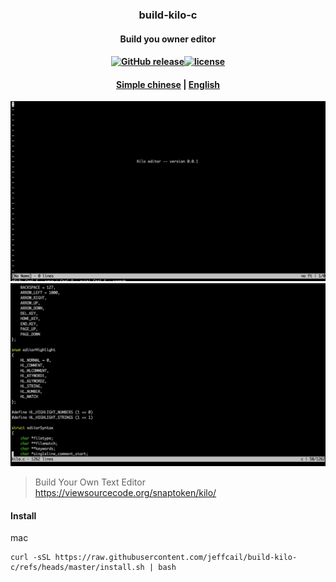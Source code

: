 ### <p align="center">build-kilo-c</p>
#### <p align="center">Build you owner editor</p>
#### <p align="center"><a href="https://github.com/jeffcail/build-kilo-c/releases"><img src="https://img.shields.io/github/release/build-kilo-c/releases.svg" alt="GitHub release"></a><a href="https://github.com/jeffcail/build-kilo-c/blob/master/LICENSE"><img src="https://img.shields.io/github/license/mashape/apistatus.svg" alt="license"></a><p>
#### <p align="center"><a href="./README.md" target="_blank">Simple chinese</a> | <a href="./README_en.md" target="_blank">English</a> </p>

<img src="./images/set.png">
<img src="./images/set2.png">

> Build Your Own Text Editor https://viewsourcecode.org/snaptoken/kilo/


#### Install
mac
```shell
curl -sSL https://raw.githubusercontent.com/jeffcail/build-kilo-c/refs/heads/master/install.sh | bash
```
